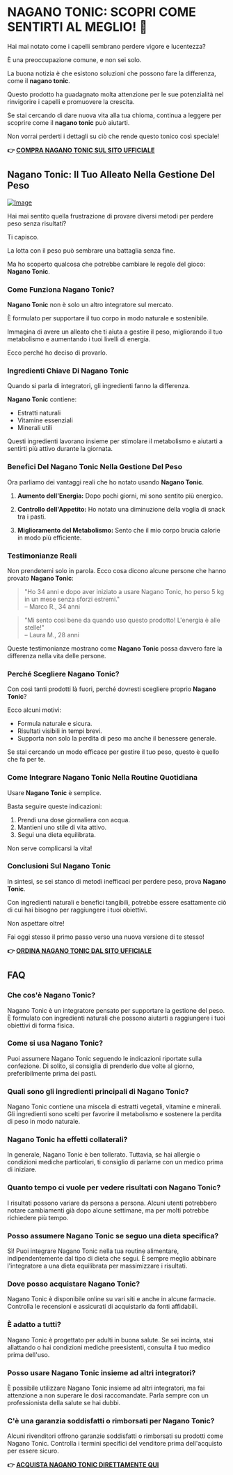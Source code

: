 # NAGANO TONIC: SCOPRI COME SENTIRTI AL MEGLIO! 🌟

Hai mai notato come i capelli sembrano perdere vigore e lucentezza? 

È una preoccupazione comune, e non sei solo. 

La buona notizia è che esistono soluzioni che possono fare la differenza, come il **nagano tonic**. 

Questo prodotto ha guadagnato molta attenzione per le sue potenzialità nel rinvigorire i capelli e promuovere la crescita. 

Se stai cercando di dare nuova vita alla tua chioma, continua a leggere per scoprire come il **nagano tonic** può aiutarti. 

Non vorrai perderti i dettagli su ciò che rende questo tonico così speciale!



**👉 [COMPRA NAGANO TONIC SUL SITO UFFICIALE](https://gchaffi.com/Lm6o8pEw)**

## Nagano Tonic: Il Tuo Alleato Nella Gestione Del Peso

[![Image](https://leanbodytonic.com/affiliates/images/bximg-8.jpg?v1)](https://gchaffi.com/Lm6o8pEw)

Hai mai sentito quella frustrazione di provare diversi metodi per perdere peso senza risultati? 

Ti capisco.

La lotta con il peso può sembrare una battaglia senza fine. 

Ma ho scoperto qualcosa che potrebbe cambiare le regole del gioco: **Nagano Tonic**.

### Come Funziona Nagano Tonic?

**Nagano Tonic** non è solo un altro integratore sul mercato. 

È formulato per supportare il tuo corpo in modo naturale e sostenibile.

Immagina di avere un alleato che ti aiuta a gestire il peso, migliorando il tuo metabolismo e aumentando i tuoi livelli di energia.

Ecco perché ho deciso di provarlo.

### Ingredienti Chiave Di Nagano Tonic

Quando si parla di integratori, gli ingredienti fanno la differenza. 

**Nagano Tonic** contiene:

- Estratti naturali
- Vitamine essenziali
- Minerali utili

Questi ingredienti lavorano insieme per stimolare il metabolismo e aiutarti a sentirti più attivo durante la giornata.

### Benefici Del Nagano Tonic Nella Gestione Del Peso

Ora parliamo dei vantaggi reali che ho notato usando **Nagano Tonic**. 

1. **Aumento dell'Energia:** 
   Dopo pochi giorni, mi sono sentito più energico.
   
2. **Controllo dell'Appetito:** 
   Ho notato una diminuzione della voglia di snack tra i pasti.
   
3. **Miglioramento del Metabolismo:** 
   Sento che il mio corpo brucia calorie in modo più efficiente.

### Testimonianze Reali

Non prendetemi solo in parola. Ecco cosa dicono alcune persone che hanno provato **Nagano Tonic**:

> "Ho 34 anni e dopo aver iniziato a usare Nagano Tonic, ho perso 5 kg in un mese senza sforzi estremi."  
> – Marco R., 34 anni

> "Mi sento così bene da quando uso questo prodotto! L'energia è alle stelle!"  
> – Laura M., 28 anni

Queste testimonianze mostrano come **Nagano Tonic** possa davvero fare la differenza nella vita delle persone.

### Perché Scegliere Nagano Tonic?

Con così tanti prodotti là fuori, perché dovresti scegliere proprio **Nagano Tonic**? 

Ecco alcuni motivi:

- Formula naturale e sicura.
- Risultati visibili in tempi brevi.
- Supporta non solo la perdita di peso ma anche il benessere generale.

Se stai cercando un modo efficace per gestire il tuo peso, questo è quello che fa per te.

### Come Integrare Nagano Tonic Nella Routine Quotidiana

Usare **Nagano Tonic** è semplice. 

Basta seguire queste indicazioni:

1. Prendi una dose giornaliera con acqua.
2. Mantieni uno stile di vita attivo.
3. Segui una dieta equilibrata.

Non serve complicarsi la vita!

### Conclusioni Sul Nagano Tonic

In sintesi, se sei stanco di metodi inefficaci per perdere peso, prova **Nagano Tonic**. 

Con ingredienti naturali e benefici tangibili, potrebbe essere esattamente ciò di cui hai bisogno per raggiungere i tuoi obiettivi. 

Non aspettare oltre!

Fai oggi stesso il primo passo verso una nuova versione di te stesso!



**👉 [ORDINA NAGANO TONIC DAL SITO UFFICIALE](https://gchaffi.com/Lm6o8pEw)**

## FAQ

### Che cos'è Nagano Tonic?
Nagano Tonic è un integratore pensato per supportare la gestione del peso. È formulato con ingredienti naturali che possono aiutarti a raggiungere i tuoi obiettivi di forma fisica.

### Come si usa Nagano Tonic?
Puoi assumere Nagano Tonic seguendo le indicazioni riportate sulla confezione. Di solito, si consiglia di prenderlo due volte al giorno, preferibilmente prima dei pasti.

### Quali sono gli ingredienti principali di Nagano Tonic?
Nagano Tonic contiene una miscela di estratti vegetali, vitamine e minerali. Gli ingredienti sono scelti per favorire il metabolismo e sostenere la perdita di peso in modo naturale.

### Nagano Tonic ha effetti collaterali?
In generale, Nagano Tonic è ben tollerato. Tuttavia, se hai allergie o condizioni mediche particolari, ti consiglio di parlarne con un medico prima di iniziare.

### Quanto tempo ci vuole per vedere risultati con Nagano Tonic?
I risultati possono variare da persona a persona. Alcuni utenti potrebbero notare cambiamenti già dopo alcune settimane, ma per molti potrebbe richiedere più tempo.

### Posso assumere Nagano Tonic se seguo una dieta specifica?
Sì! Puoi integrare Nagano Tonic nella tua routine alimentare, indipendentemente dal tipo di dieta che segui. È sempre meglio abbinare l'integratore a una dieta equilibrata per massimizzare i risultati.

### Dove posso acquistare Nagano Tonic?
Nagano Tonic è disponibile online su vari siti e anche in alcune farmacie. Controlla le recensioni e assicurati di acquistarlo da fonti affidabili.

### È adatto a tutti?
Nagano Tonic è progettato per adulti in buona salute. Se sei incinta, stai allattando o hai condizioni mediche preesistenti, consulta il tuo medico prima dell'uso.

### Posso usare Nagano Tonic insieme ad altri integratori?
È possibile utilizzare Nagano Tonic insieme ad altri integratori, ma fai attenzione a non superare le dosi raccomandate. Parla sempre con un professionista della salute se hai dubbi.

### C'è una garanzia soddisfatti o rimborsati per Nagano Tonic?
Alcuni rivenditori offrono garanzie soddisfatti o rimborsati su prodotti come Nagano Tonic. Controlla i termini specifici del venditore prima dell'acquisto per essere sicuro.



**👉 [ACQUISTA NAGANO TONIC DIRETTAMENTE QUI](https://gchaffi.com/Lm6o8pEw)**
